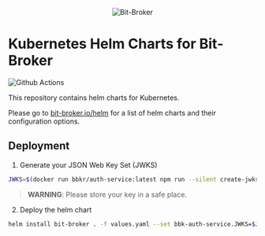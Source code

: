 <p align="center">
  <img alt="Bit-Broker" src="https://avatars.githubusercontent.com/u/80974981?s=200&u=7e396d371614d3a9ce7fc1f7fe4515e255374760&v=4" />
</p>

# Kubernetes Helm Charts for Bit-Broker

![Github Actions](https://github.com/bit-broker/auth-service/actions/workflows/docker-image.yml/badge.svg)

This repository contains helm charts for Kubernetes.

Please go to [bit-broker.io/helm](https://bit-broker.io/helm/) for a list of helm charts and their configuration options.

## Deployment

1. Generate your JSON Web Key Set (JWKS)

```sh
JWKS=$(docker run bbkr/auth-service:latest npm run --silent create-jwks)
```
> **WARNING**: Please store your key in a safe place.

2. Deploy the helm chart

```sh
helm install bit-broker . -f values.yaml --set bbk-auth-service.JWKS=$JWKS
```
